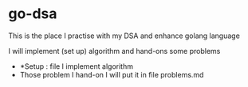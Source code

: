 # go-dsa
This is the place I practise with my DSA and enhance golang language

I will implement (set up) algorithm and hand-ons some problems

- \*Setup : file I implement algorithm
- Those problem I hand-on I will put it in file problems.md